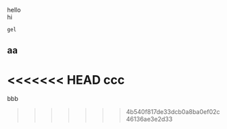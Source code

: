 hello <br>
hi

```
gel
```
## aa
<<<<<<< HEAD
ccc
=======
bbb
>>>>>>> 4b540f817de33dcb0a8ba0ef02c46136ae3e2d33
